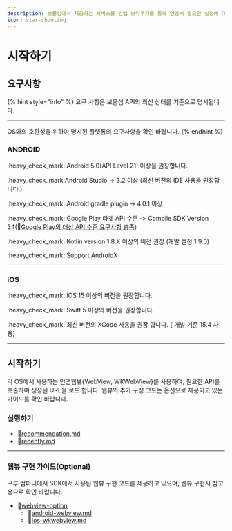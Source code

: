 ```yaml
---
description: 보물섬에서 제공하는 서비스를 인앱 브라우저를 통해 연동시 필요한 설정에 대해 알아 보세요.
icon: star-shooting
---
```


# 시작하기

## 요구사항

{% hint style="info" %}
요구 사항은 보물섬 API의 최신 상태를 기준으로 명시됩니다.

***

OS와의 호환성을 위하여 명시된 플랫폼의 요구사항을 확인 바랍니다.
{% endhint %}

### ANDROID

:heavy\_check\_mark: Android 5.0(API Level 21) 이상을 권장합니다.

:heavy\_check\_mark:Android Studio -> 3.2 이상 (최신 버전의 IDE 사용을 권장합니다.)

:heavy\_check\_mark: Android gradle plugin -> 4.0.1 이상

:heavy\_check\_mark:️ Google Play 타겟 API 수준 -> Compile SDK Version 34(:link:[Google Play의 대상 API 수준 요구사항 충족](https://developer.android.com/google/play/requirements/target-sdk?hl=ko))

:heavy\_check\_mark:️ Kotlin version 1.8.X 이상의 버전 권장 (개발 설정 1.9.0)

:heavy\_check\_mark:️ Support AndroidX

***

### iOS

:heavy\_check\_mark: iOS 15 이상의 버전을 권장합니다.

:heavy\_check\_mark: Swift 5 이상의 버전을 권장합니다.

:heavy\_check\_mark: 최신 버전의 XCode 사용을 권장 합니다. { 개발 기준 15.4 사용)

***

## 시작하기

각 OS에서 사용하는 인앱웹뷰{WebView, WKWebView}를 사용하여, 필요한 API를 호출하여 생성된 URL을 로드 합니다. 웹뷰의 추가 구성 코드는 옵션으로 제공되고 있는 가이드를 확인 바랍니다.

### 실행하기

* :link:[recommendation.md](channeling/recommendation.md "mention")
* :link:[recently.md](channeling/recently.md "mention")

***

### 웹뷰 구현 가이드(Optional)

구루 컴퍼니에서 SDK에서 사용된 웹뷰 구현 코드를 제공하고 있으며, 웹뷰 구현시 참고용으로 확인 바랍니다.

* :link:[webview-option](../webview-option/ "mention")
  * :link:[android-webview.md](../webview-option/webview/android-webview.md "mention")
  * :link:[ios-wkwebview.md](../webview-option/webview/ios-wkwebview.md "mention")









